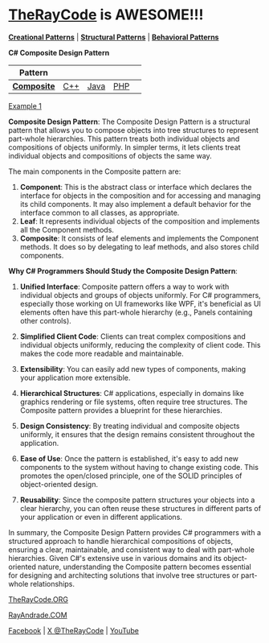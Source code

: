 # [TheRayCode](../../../README.md) is AWESOME!!!

**[Creational Patterns](../README.md)** | **[Structural Patterns](../../Structural/README.md)** | **[Behavioral Patterns](../../Behavioral/README.md)**

**C# Composite Design Pattern**

|Pattern|   |   |   |   |
|---|---|---|---|---|
| [**Composite**](README.md) | [C++](../../../CPP/Structural/Composite/README.md) | [Java](../../../Java/Structural/Composite/README.md) | [PHP](../../../PHP/Structural/Composite/README.md) |

[Example 1](./CE1/README.md)  

**Composite Design Pattern**:
The Composite Design Pattern is a structural pattern that allows you to compose objects into tree structures to represent part-whole hierarchies. This pattern treats both individual objects and compositions of objects uniformly. In simpler terms, it lets clients treat individual objects and compositions of objects the same way.

The main components in the Composite pattern are:
1. **Component**: This is the abstract class or interface which declares the interface for objects in the composition and for accessing and managing its child components. It may also implement a default behavior for the interface common to all classes, as appropriate.
2. **Leaf**: It represents individual objects of the composition and implements all the Component methods.
3. **Composite**: It consists of leaf elements and implements the Component methods. It does so by delegating to leaf methods, and also stores child components.

**Why C# Programmers Should Study the Composite Design Pattern**:
1. **Unified Interface**: Composite pattern offers a way to work with individual objects and groups of objects uniformly. For C# programmers, especially those working on UI frameworks like WPF, it's beneficial as UI elements often have this part-whole hierarchy (e.g., Panels containing other controls).

2. **Simplified Client Code**: Clients can treat complex compositions and individual objects uniformly, reducing the complexity of client code. This makes the code more readable and maintainable.

3. **Extensibility**: You can easily add new types of components, making your application more extensible.

4. **Hierarchical Structures**: C# applications, especially in domains like graphics rendering or file systems, often require tree structures. The Composite pattern provides a blueprint for these hierarchies.

5. **Design Consistency**: By treating individual and composite objects uniformly, it ensures that the design remains consistent throughout the application.

6. **Ease of Use**: Once the pattern is established, it's easy to add new components to the system without having to change existing code. This promotes the open/closed principle, one of the SOLID principles of object-oriented design.

7. **Reusability**: Since the composite pattern structures your objects into a clear hierarchy, you can often reuse these structures in different parts of your application or even in different applications.

In summary, the Composite Design Pattern provides C# programmers with a structured approach to handle hierarchical compositions of objects, ensuring a clear, maintainable, and consistent way to deal with part-whole hierarchies. Given C#'s extensive use in various domains and its object-oriented nature, understanding the Composite pattern becomes essential for designing and architecting solutions that involve tree structures or part-whole relationships.

[TheRayCode.ORG](https://www.TheRayCode.org)

[RayAndrade.COM](https://www.RayAndrade.com)

[Facebook](https://www.facebook.com/TheRayCode/) | [X @TheRayCode](https://www.x.com/TheRayCode/) | [YouTube](https://www.youtube.com/TheRayCode/)

